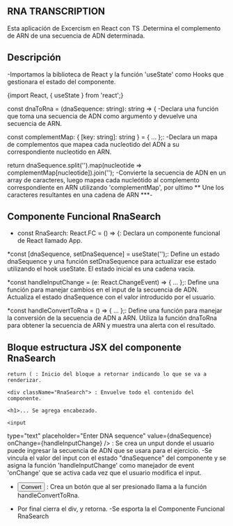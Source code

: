  ## RNA TRANSCRIPTION

 Esta aplicación de Excercism en React con TS .Determina el complemento de ARN de una secuencia de ADN determinada.

 ## Descripción

  -Importamos la biblioteca de React y la función 'useState' como Hooks que gestionara el estado del componente.
  
  {import React, { useState } from 'react';}

  const dnaToRna = (dnaSequence: string): string => { 
  -Declara una función que toma una secuencia de ADN como argumento y devuelve una secuencia de ARN.

  const complementMap: { [key: string]: string } = { ... };: 
  -Declara un mapa de complementos que mapea cada nucleotido del ADN a su correspondiente nucleotido en ARN.

  return dnaSequence.split('').map(nucleotide => complementMap[nucleotide]).join('');
  -Convierte la secuencia de ADN en un array de caracteres, luego mapea cada nucleótido al complemento correspondiente en ARN utilizando 'complementMap', por ultimo ** Une los caracteres resultantes en una cadena de ARN ***-

 ## Componente Funcional RnaSearch

  * const RnaSearch: React.FC = () => {: Declara un componente funcional de React llamado App.

  *const [dnaSequence, setDnaSequence] = useState<string>('');: Define un estado dnaSequence y una función setDnaSequence para actualizar ese estado utilizando el hook useState. El estado inicial es una cadena vacía.

  *const handleInputChange = (e: React.ChangeEvent<HTMLInputElement>) => { ... };: Define una función para manejar cambios en el input de la secuencia de ADN. Actualiza el estado dnaSequence con el valor introducido por el usuario.

  *const handleConvertToRna = () => { ... };: Define una función para manejar la conversión de la secuencia de ADN a ARN. Utiliza la función dnaToRna para obtener la secuencia de ARN y muestra una alerta con el resultado.

  ## Bloque estructura JSX del componente RnaSearch

    return ( : Inicio del bloque a retornar indicando lo que se va a renderizar.

    <div className="RnaSearch"> : Envuelve todo el contenido del componente.

    <h1>... Se agrega encabezado.

    <input
  type="text"
  placeholder="Enter DNA sequence"
  value={dnaSequence}
  onChange={handleInputChange}
/>
: Se crea un unput donde el usuario puede ingresar la secuencia de ADN que se usara para el ejercicio.
  -Se vincula el valor del input con  el estado "dnaSequence" del componente y se asigna la función 'handleInputChange' como manejador de event 'onChange' que se activa cada vez que el usuario modifica el input.

  * <button onClick={handleConvertToRna}>Convert</button>
: Crea un botón que al ser presionado llama a la función handleConvertToRna. 

  * Por final cierra el div, y retorna.
  -Se esporta la el Componente Funcional RnaSearch












